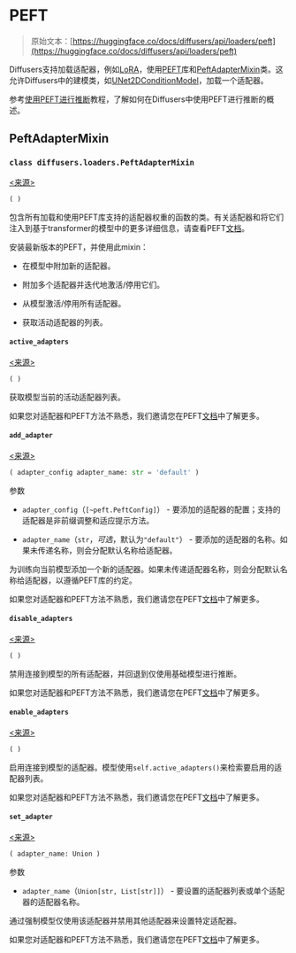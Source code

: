 # PEFT

> 原始文本：[https://huggingface.co/docs/diffusers/api/loaders/peft](https://huggingface.co/docs/diffusers/api/loaders/peft)

Diffusers支持加载适配器，例如[LoRA](../../using-diffusers/loading_adapters)，使用[PEFT](https://huggingface.co/docs/peft/index)库和[PeftAdapterMixin](/docs/diffusers/v0.26.3/en/api/loaders/peft#diffusers.loaders.PeftAdapterMixin)类。这允许Diffusers中的建模类，如[UNet2DConditionModel](/docs/diffusers/v0.26.3/en/api/models/unet2d-cond#diffusers.UNet2DConditionModel)，加载一个适配器。

参考[使用PEFT进行推断](../../tutorials/using_peft_for_inference.md)教程，了解如何在Diffusers中使用PEFT进行推断的概述。

## PeftAdapterMixin

### `class diffusers.loaders.PeftAdapterMixin`

[<来源>](https://github.com/huggingface/diffusers/blob/v0.26.3/src/diffusers/loaders/peft.py#L20)

```py
( )
```

包含所有加载和使用PEFT库支持的适配器权重的函数的类。有关适配器和将它们注入到基于transformer的模型中的更多详细信息，请查看PEFT[文档](https://huggingface.co/docs/peft/index)。

安装最新版本的PEFT，并使用此mixin：

+   在模型中附加新的适配器。

+   附加多个适配器并迭代地激活/停用它们。

+   从模型激活/停用所有适配器。

+   获取活动适配器的列表。

#### `active_adapters`

[<来源>](https://github.com/huggingface/diffusers/blob/v0.26.3/src/diffusers/loaders/peft.py#L167)

```py
( )
```

获取模型当前的活动适配器列表。

如果您对适配器和PEFT方法不熟悉，我们邀请您在PEFT[文档](https://huggingface.co/docs/peft)中了解更多。

#### `add_adapter`

[<来源>](https://github.com/huggingface/diffusers/blob/v0.26.3/src/diffusers/loaders/peft.py#L35)

```py
( adapter_config adapter_name: str = 'default' )
```

参数

+   `adapter_config`（`[~peft.PeftConfig]`） - 要添加的适配器的配置；支持的适配器是非前缀调整和适应提示方法。

+   `adapter_name`（`str`，*可选*，默认为`"default"`） - 要添加的适配器的名称。如果未传递名称，则会分配默认名称给适配器。

为训练向当前模型添加一个新的适配器。如果未传递适配器名称，则会分配默认名称给适配器，以遵循PEFT库的约定。

如果您对适配器和PEFT方法不熟悉，我们邀请您在PEFT[文档](https://huggingface.co/docs/peft)中了解更多。

#### `disable_adapters`

[<来源>](https://github.com/huggingface/diffusers/blob/v0.26.3/src/diffusers/loaders/peft.py#L122)

```py
( )
```

禁用连接到模型的所有适配器，并回退到仅使用基础模型进行推断。

如果您对适配器和PEFT方法不熟悉，我们邀请您在PEFT[文档](https://huggingface.co/docs/peft)中了解更多。

#### `enable_adapters`

[<来源>](https://github.com/huggingface/diffusers/blob/v0.26.3/src/diffusers/loaders/peft.py#L144)

```py
( )
```

启用连接到模型的适配器。模型使用`self.active_adapters()`来检索要启用的适配器列表。

如果您对适配器和PEFT方法不熟悉，我们邀请您在PEFT[文档](https://huggingface.co/docs/peft)中了解更多。

#### `set_adapter`

[<来源>](https://github.com/huggingface/diffusers/blob/v0.26.3/src/diffusers/loaders/peft.py#L73)

```py
( adapter_name: Union )
```

参数

+   `adapter_name`（`Union[str, List[str]]`） - 要设置的适配器列表或单个适配器的适配器名称。

通过强制模型仅使用该适配器并禁用其他适配器来设置特定适配器。

如果您对适配器和PEFT方法不熟悉，我们邀请您在PEFT[文档](https://huggingface.co/docs/peft)中了解更多。
